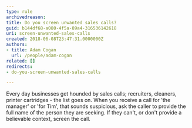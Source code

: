 ```yaml
---
type: rule
archivedreason: 
title: Do you screen unwanted sales calls?
guid: b144df68-a080-4f5a-89a4-316536142618
uri: screen-unwanted-sales-calls
created: 2018-06-08T23:47:31.0000000Z
authors:
- title: Adam Cogan
  url: /people/adam-cogan
related: []
redirects:
- do-you-screen-unwanted-sales-calls

---
```


Every day businesses get hounded by sales calls; recruiters, cleaners, printer cartridges - the list goes on. When you receive a call for 'the manager' or 'for Tim', that sounds suspicious, ask the caller to provide the full name of the person they are seeking. If they can't, or don't provide a believable context, screen the call.

<!--endintro-->
